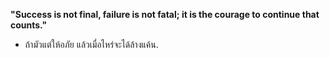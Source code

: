 **"Success is not final, failure is not fatal; it is the courage to continue that counts."**
- ถ้ามัวแต่ให้อภัย แล้วเมื่อไหร่จะได้ล้างแค้น.

<!--
**AlienX77-cmd/AlienX77-cmd** is a ✨ _special_ ✨ repository because its `README.md` (this file) appears on your GitHub profile.

Here are some ideas to get you started:

- 🔭 I’m currently working on ...
- 🌱 I’m currently learning ...
- 👯 I’m looking to collaborate on ...
- 🤔 I’m looking for help with ...
- 💬 Ask me about ...
- 📫 How to reach me: ...
- 😄 Pronouns: ...
- ⚡ Fun fact: ...
-->
